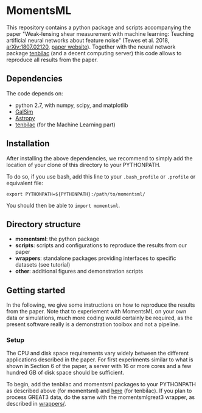 MomentsML
=========

This repository contains a python package and scripts accompanying the paper "Weak-lensing shear measurement with machine learning: Teaching artificial neural networks about feature noise" (Tewes et al. 2018, [arXiv:1807.02120](https://arxiv.org/abs/1807.02120), [paper website](https://astro.uni-bonn.de/~mtewes/ml-shear-meas/)). Together with the neural network package [tenbilac](https://github.com/mtewes/tenbilac) (and a decent computing server) this code allows to reproduce all results from the paper.

Dependencies
------------

The code depends on:

 * python 2.7, with numpy, scipy, and matplotlib
 * [GalSim](https://github.com/GalSim-developers/GalSim)
 * [Astropy](http://www.astropy.org)
 * [tenbilac](https://github.com/mtewes/tenbilac) (for the Machine Learning part)


Installation
------------

After installing the above dependencies, we recommend to simply add the location of your clone of this directory to your PYTHONPATH.

To do so, if you use bash, add this line to your ``.bash_profile`` or ``.profile`` or equivalent file:

	export PYTHONPATH=${PYTHONPATH}:/path/to/momentsml/

You should then be able to ``import momentsml``.


Directory structure
-------------------

- **momentsml**: the python package
- **scripts**: scripts and configurations to reproduce the results from our paper
- **wrappers**: standalone packages providing interfaces to specific datasets (see tutorial)
- **other**: additional figures and demonstration scripts


Getting started
---------------

In the following, we give some instructions on how to reproduce the results from the paper. Note that to experiement with MomentsML on your own data or simulations, much more coding would certainly be required, as the present software really is a demonstration toolbox and not a pipeline.

### Setup

The CPU and disk space requirements vary widely between the different applications described in the paper. For first experiments similar to what is shown in Section 6 of the paper, a server with 16 or more cores and a few hundred GB of disk space should be sufficient.

To begin, add the tenbilac and momentsml packages to your PYTHONPATH as described above (for momentsml) and [here](https://github.com/mtewes/tenbilac) (for tenbilac).
If you plan to process GREAT3 data, do the same with the momentsmlgreat3 wrapper, as described in [wrappers/](wrappers/).
